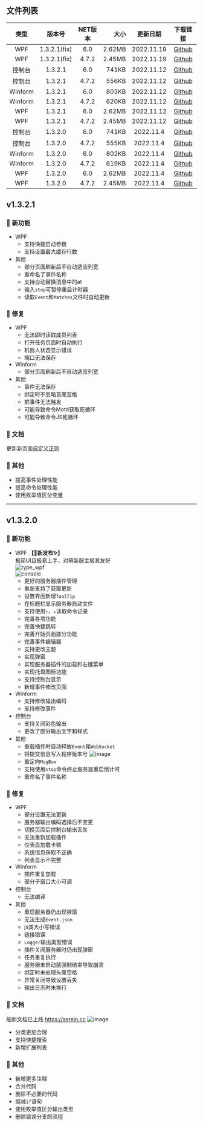 
## 文件列表

|  类型   |    版本号    | NET版本 |   大小 |   更新日期 |                                                      下载链接                                                       |
| :-----: | :----------: | :-----: | -----: | :---------: | :-----------------------------------------------------------------------------------------------------------------: |
|   WPF   | 1.3.2.1(fix) |   6.0   | 2.62MB | 2022.11.19 |      [Github](https://github.com/Zaitonn/Serein/releases/download/v1.3.2/Serein_WPF_v1.3.2.1_fix_dotnet6.zip)       |
|   WPF   | 1.3.2.1(fix) |  4.7.2  | 2.45MB | 2022.11.19 | [Github](https://github.com/Zaitonn/Serein/releases/download/v1.3.2/Serein_WPF_v1.3.2.1_fix_dotnetframework472.zip) |
| 控制台  |   1.3.2.1    |   6.0   |  741KB | 2022.11.12 |      [Github](https://github.com/Zaitonn/Serein/releases/download/v1.3.2/Serein_Console_v1.3.2.1_dotnet6.zip)       |
| 控制台  |   1.3.2.1    |  4.7.2  |  556KB | 2022.11.12 | [Github](https://github.com/Zaitonn/Serein/releases/download/v1.3.2/Serein_Console_v1.3.2.1_dotnetframework472.zip) |
| Winform |   1.3.2.1    |   6.0   |  803KB | 2022.11.12 |      [Github](https://github.com/Zaitonn/Serein/releases/download/v1.3.2/Serein_WinForm_v1.3.2.1_dotnet6.zip)       |
| Winform |   1.3.2.1    |  4.7.2  |  620KB | 2022.11.12 | [Github](https://github.com/Zaitonn/Serein/releases/download/v1.3.2/Serein_WinForm_v1.3.2.1_dotnetframework472.zip) |
|   WPF   |   1.3.2.1    |   6.0   | 2.62MB | 2022.11.12 |        [Github](https://github.com/Zaitonn/Serein/releases/download/v1.3.2/Serein_WPF_v1.3.2.1_dotnet6.zip)         |
|   WPF   |   1.3.2.1    |  4.7.2  | 2.45MB | 2022.11.12 |   [Github](https://github.com/Zaitonn/Serein/releases/download/v1.3.2/Serein_WPF_v1.3.2.1_dotnetframework472.zip)   |
| 控制台  |   1.3.2.0    |   6.0   |  741KB |  2022.11.4 |       [Github](https://github.com/Zaitonn/Serein/releases/download/v1.3.2/Serein_Console_v1.3.2_dotnet6.zip)        |
| 控制台  |   1.3.2.0    |  4.7.2  |  555KB |  2022.11.4 |  [Github](https://github.com/Zaitonn/Serein/releases/download/v1.3.2/Serein_Console_v1.3.2_dotnetframework472.zip)  |
| Winform |   1.3.2.0    |   6.0   |  802KB |  2022.11.4 |       [Github](https://github.com/Zaitonn/Serein/releases/download/v1.3.2/Serein_WinForm_v1.3.2_dotnet6.zip)        |
| Winform |   1.3.2.0    |  4.7.2  |  619KB |  2022.11.4 |  [Github](https://github.com/Zaitonn/Serein/releases/download/v1.3.2/Serein_WinForm_v1.3.2_dotnetframework472.zip)  |
|   WPF   |   1.3.2.0    |   6.0   | 2.62MB |  2022.11.4 |         [Github](https://github.com/Zaitonn/Serein/releases/download/v1.3.2/Serein_WPF_v1.3.2_dotnet6.zip)          |
|   WPF   |   1.3.2.0    |  4.7.2  | 2.45MB |  2022.11.4 |    [Github](https://github.com/Zaitonn/Serein/releases/download/v1.3.2/Serein_WPF_v1.3.2_dotnetframework472.zip)    |  |

## v1.3.2.1

### 🚀 新功能

- WPF
  - 支持快捷启动参数
  - 支持设置最大缓存行数
- 其他
  - 部分页面刷新后不自动适应列宽
  - 重命名了事件名称
  - 支持自动替换消息中的at
  - 输入`stop`可暂停重启计时器
  - 读取`Event`和`Matches`文件时自动更新

### 🐛 修复

- WPF
  - 无法即时读取成员列表
  - 打开任务页面时自动执行
  - 机器人状态显示错误
  - 端口无法保存
- Winform
  - 部分页面刷新后不自动适应列宽
- 其他
  - 事件无法保存
  - 绑定时不忽略首尾空格
  - 群事件无法触发
  - 可能导致命令Motd获取死循环
  - 可能导致命令JS死循环

### 📃 文档

更新新页面[自定义正则](../Tutorial/CustomRegex.md)

### 🧰 其他

- 提高事件处理性能
- 提高命令处理性能
- 使用枚举值区分变量

---

## v1.3.2.0

### 🚀 新功能

- WPF **【🎉新发布✨】**  
  极简UI且极易上手，对萌新服主极其友好  
  ![type_wpf](https://user-images.githubusercontent.com/103164490/199401604-1be1222c-6af1-448d-b996-82085dac0dd4.png)  
  ![console](https://user-images.githubusercontent.com/103164490/199401841-b9f338a1-ac70-4940-9e04-cbd88a37ac20.png)  
  - 更好的服务器插件管理
  - 重新支持了获取更新
  - 设置界面新增`ToolTip`
  - 在标题栏显示服务器启动文件
  - 支持使用`↑`、`↓`读取命令记录
  - 完善各项功能
  - 完善快捷跳转
  - 完善开始页面部分功能
  - 完善事件编辑器
  - 支持更改主题
  - 实现弹窗
  - 实现服务器插件的加载和右键菜单
  - 实现托盘图标功能
  - 支持控制台显示
  - 新增事件修改页面
- Winform
  - 支持修改输出编码
  - 支持修改事件
- 控制台
  - 支持关闭彩色输出
  - 更改了部分输出文字和样式
- 其他
  - 重载插件时自动释放`Event`和`WebSocket`
  - 将提交信息写入程序版本号
    ![image](https://user-images.githubusercontent.com/103164490/199402282-bfd22f9d-51b3-4a6d-8d80-1a73c552c948.png)
  - 重定向`MsgBox`
  - 支持使用`stop`命令终止服务器重启倒计时
  - 重命名了事件名称

### 🐛 修复

- WPF
  - 部分设置无法更新
  - 服务器输出编码选择后不变更
  - 切换页面后控制台输出丢失
  - 无法重新加载插件
  - 仪表盘加载卡顿
  - 系统信息获取不正确
  - 列表显示不完整
- Winform
  - 插件重复加载
  - 部分子窗口大小可调
- 控制台
  - 无法编译
- 其他
  - 重启服务器仍出现弹窗
  - 无法生成`Event.json`
  - js类大小写错误
  - 链接错误
  - `Logger`输出类型错误
  - 插件关闭服务器时仍出现弹窗
  - 任务重复执行
  - 服务器未启动前强制结束导致崩溃
  - 绑定时未处理头尾空格
  - 异常关闭导致设置丢失
  - 输出日志时未换行

### 📃 文档

船新文档已上线 <https://serein.cc>
![image](https://user-images.githubusercontent.com/103164490/199998049-65ab45ee-e021-4bf8-baa4-f551e5b153a4.png)

- 分类更加合理
- 支持快捷搜索
- 新增扩展列表

### 🧰 其他

- 新增更多注释
- 合并代码
- 删除不必要的代码
- 缩减`if`语句
- 使用枚举值区分输出类型
- 删除错误分支的流程
